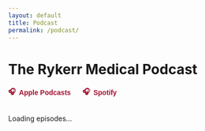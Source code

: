 ```yaml
---
layout: default
title: Podcast
permalink: /podcast/
---
```


<h1>The Rykerr Medical Podcast</h1>

<!-- External platform links -->
<div style="margin: 1rem 0; display: flex; gap: 1.5rem; flex-wrap: wrap;">
  <a href="https://podcasts.apple.com/us/podcast/the-rykerr-medical-podcast/id1570765323" target="_blank" style="text-decoration: none; color: #a31232; font-family: 'Black Ground', sans-serif; font-weight: bold; display: flex; align-items: center; gap: 0.4rem;">
    🎧 <span>Apple Podcasts</span>
  </a>
  <a href="https://open.spotify.com/show/73oflsb0c9M5iwHw07MxdP?" target="_blank" style="text-decoration: none; color: #a31232; font-family: 'Black Ground', sans-serif; font-weight: bold; display: flex; align-items: center; gap: 0.4rem;">
    🎧 <span>Spotify</span>
  </a>
</div>


<div id="episode-list" style="max-width:800px; margin:2rem auto; text-align:left;">
  <p>Loading episodes…</p>
</div>

<script>
async function loadFeed() {
  const CORS_PROXY = "https://api.allorigins.win/raw?url=";
  const feedUrl = "https://rykerrmedical.github.io/landing/feed.xml";

  try {
    const resp = await fetch(CORS_PROXY + encodeURIComponent(feedUrl));
    const xmlText = await resp.text();
    const parser = new DOMParser();
    const xml = parser.parseFromString(xmlText, "application/xml");
    const items = xml.querySelectorAll("item");
    const container = document.getElementById("episode-list");
    container.innerHTML = "";

    items.forEach((item, i) => {
      const title = item.querySelector("title")?.textContent || "Untitled";
      const link = item.querySelector("link")?.textContent;
      const enclosure = item.querySelector("enclosure");
      const audioUrl = enclosure?.getAttribute("url");
      const pubDateRaw = item.querySelector("pubDate")?.textContent;
      const pubDate = pubDateRaw ? new Date(pubDateRaw).toDateString() : "";
      const description = item.querySelector("description")?.textContent;
      const image = item.querySelector("itunes\\:image")?.getAttribute("href") ||
                    item.querySelector("media\\:content")?.getAttribute("url");

      const div = document.createElement("div");
      div.style.marginBottom = "3rem";

      // Shorten long descriptions
      const shortDescription = description && description.length > 400
        ? description.substring(0, 400).split(" ").slice(0, -1).join(" ") + "..."
        : description;

      if (i === 0) {
        // Latest episode
        div.innerHTML = `
          <h2>${title}</h2>
          <small>${pubDate}</small><br>
          ${image ? `<img src="${image}" alt="Episode image" style="max-width:100%; height:auto; margin-top:0.5rem; border-radius:8px;">` : ""}
          ${audioUrl ? `<audio controls src="${audioUrl}" style="width:100%; margin:1rem 0;"></audio>` : ""}
          ${shortDescription ? `<p>${shortDescription}</p>` : ""}
          ${link ? `<p><a href="${link}" target="_blank">Full episode details</a></p>` : ""}
          <hr style="margin-top: 2rem;">
        `;
      } else {
        // Older episodes
        div.innerHTML = `
          <h3>${title}</h3>
          <small>${pubDate}</small><br>
          ${audioUrl ? `<audio controls src="${audioUrl}" style="width:100%; margin-top:0.5rem;"></audio>` : ""}
          ${link ? `<p><a href="${link}" target="_blank">Details</a></p>` : ""}
        `;
      }

      container.appendChild(div);
    });
  } catch (err) {
    document.getElementById("episode-list").textContent = "Error loading episodes.";
    console.error(err);
  }
}

document.addEventListener("DOMContentLoaded", loadFeed);
</script>
